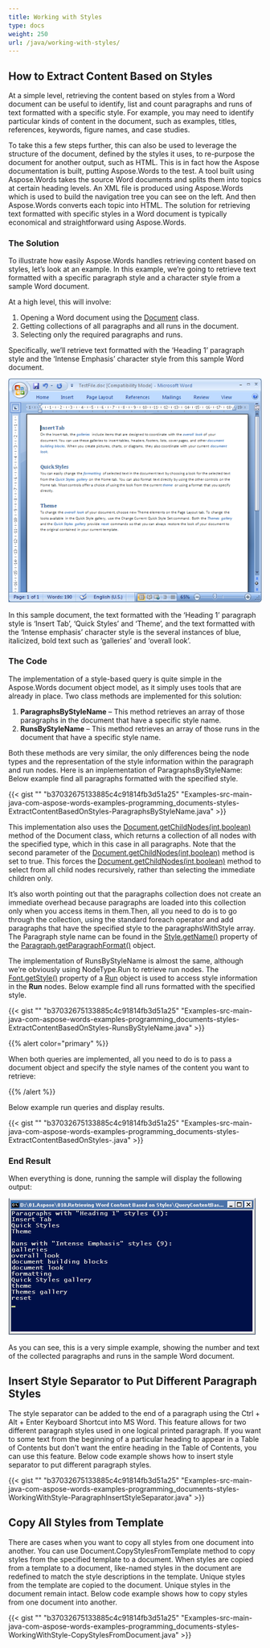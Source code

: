 ```yaml
---
title: Working with Styles
type: docs
weight: 250
url: /java/working-with-styles/
---
```


## **How to Extract Content Based on Styles**
At a simple level, retrieving the content based on styles from a Word document can be useful to identify, list and count paragraphs and runs of text formatted with a specific style. For example, you may need to identify particular kinds of content in the document, such as examples, titles, references, keywords, figure names, and case studies.

To take this a few steps further, this can also be used to leverage the structure of the document, defined by the styles it uses, to re-purpose the document for another output, such as HTML. This is in fact how the Aspose documentation is built, putting Aspose.Words to the test. A tool built using Aspose.Words takes the source Word documents and splits them into topics at certain heading levels. An XML file is produced using Aspose.Words which is used to build the navigation tree you can see on the left. And then Aspose.Words converts each topic into HTML. The solution for retrieving text formatted with specific styles in a Word document is typically economical and straightforward using Aspose.Words.
### **The Solution**
To illustrate how easily Aspose.Words handles retrieving content based on styles, let’s look at an example. In this example, we’re going to retrieve text formatted with a specific paragraph style and a character style from a sample Word document.

At a high level, this will involve:

1. Opening a Word document using the [Document](http://www.aspose.com/api/java/words/com.aspose.words/classes/document/) class.
1. Getting collections of all paragraphs and all runs in the document.
1. Selecting only the required paragraphs and runs.

Specifically, we’ll retrieve text formatted with the ‘Heading 1’ paragraph style and the ‘Intense Emphasis’ character style from this sample Word document. 

![todo:image_alt_text](working-with-styles_1.png)

In this sample document, the text formatted with the ‘Heading 1’ paragraph style is ‘Insert Tab’, ‘Quick Styles’ and ‘Theme’, and the text formatted with the ‘Intense emphasis’ character style is the several instances of blue, italicized, bold text such as ‘galleries’ and ‘overall look’.
### **The Code**
The implementation of a style-based query is quite simple in the Aspose.Words document object model, as it simply uses tools that are already in place. Two class methods are implemented for this solution:

1. **ParagraphsByStyleName** – This method retrieves an array of those paragraphs in the document that have a specific style name.
1. **RunsByStyleName** – This method retrieves an array of those runs in the document that have a specific style name.

Both these methods are very similar, the only differences being the node types and the representation of the style information within the paragraph and run nodes. Here is an implementation of ParagraphsByStyleName: Below example find all paragraphs formatted with the specified style.

{{< gist "" "b37032675133885c4c91814fb3d51a25" "Examples-src-main-java-com-aspose-words-examples-programming_documents-styles-ExtractContentBasedOnStyles-ParagraphsByStyleName.java" >}}

This implementation also uses the [Document.getChildNodes(int,boolean)](http://www.aspose.com/api/java/words/com.aspose.words/classes/document/methods/getChildNodes\(int,boolean\)/) method of the Document class, which returns a collection of all nodes with the specified type, which in this case in all paragraphs. Note that the second parameter of the [Document.getChildNodes(int,boolean)](http://www.aspose.com/api/java/words/com.aspose.words/classes/document/methods/getChildNodes\(int,boolean\)/) method is set to true. This forces the [Document.getChildNodes(int,boolean)](http://www.aspose.com/api/java/words/com.aspose.words/classes/document/methods/getChildNodes\(int,boolean\)/) method to select from all child nodes recursively, rather than selecting the immediate children only.

It’s also worth pointing out that the paragraphs collection does not create an immediate overhead because paragraphs are loaded into this collection only when you access items in them.Then, all you need to do is to go through the collection, using the standard foreach operator and add paragraphs that have the specified style to the paragraphsWithStyle array. The Paragraph style name can be found in the [Style.getName()](http://www.aspose.com/api/java/words/com.aspose.words/classes/style/methods/getName\(\)/) property of the [Paragraph.getParagraphFormat()](http://www.aspose.com/api/java/words/com.aspose.words/classes/paragraph/properties/getParagraphFormat\(\)/) object.

The implementation of RunsByStyleName is almost the same, although we’re obviously using NodeType.Run to retrieve run nodes. The [Font.getStyle()](http://www.aspose.com/api/java/words/com.aspose.words/classes/font/properties/getStyle\(\)/) property of a [Run](http://www.aspose.com/api/java/words/com.aspose.words/classes/Run) object is used to access style information in the **Run** nodes. Below example find all runs formatted with the specified style.

{{< gist "" "b37032675133885c4c91814fb3d51a25" "Examples-src-main-java-com-aspose-words-examples-programming_documents-styles-ExtractContentBasedOnStyles-RunsByStyleName.java" >}}

{{% alert color="primary" %}} 

When both queries are implemented, all you need to do is to pass a document object and specify the style names of the content you want to retrieve:

{{% /alert %}} 

Below example run queries and display results.

{{< gist "" "b37032675133885c4c91814fb3d51a25" "Examples-src-main-java-com-aspose-words-examples-programming_documents-styles-ExtractContentBasedOnStyles-.java" >}}
### **End Result**
When everything is done, running the sample will display the following output:

![todo:image_alt_text](working-with-styles_2.png)


As you can see, this is a very simple example, showing the number and text of the collected paragraphs and runs in the sample Word document.
## **Insert Style Separator to Put Different Paragraph Styles**
The style separator can be added to the end of a paragraph using the Ctrl + Alt + Enter Keyboard Shortcut into MS Word. This feature allows for two different paragraph styles used in one logical printed paragraph. If you want to some text from the beginning of a particular heading to appear in a Table of Contents but don't want the entire heading in the Table of Contents, you can use this feature. Below code example shows how to insert style separator to put different paragraph styles. 

{{< gist "" "b37032675133885c4c91814fb3d51a25" "Examples-src-main-java-com-aspose-words-examples-programming_documents-styles-WorkingWithStyle-ParagraphInsertStyleSeparator.java" >}}
## **Copy All Styles from Template**
There are cases when you want to copy all styles from one document into another. You can use Document.CopyStylesFromTemplate method to copy styles from the specified template to a document. When styles are copied from a template to a document, like-named styles in the document are redefined to match the style descriptions in the template. Unique styles from the template are copied to the document. Unique styles in the document remain intact. Below code example shows how to copy styles from one document into another.

{{< gist "" "b37032675133885c4c91814fb3d51a25" "Examples-src-main-java-com-aspose-words-examples-programming_documents-styles-WorkingWithStyle-CopyStylesFromDocument.java" >}}

